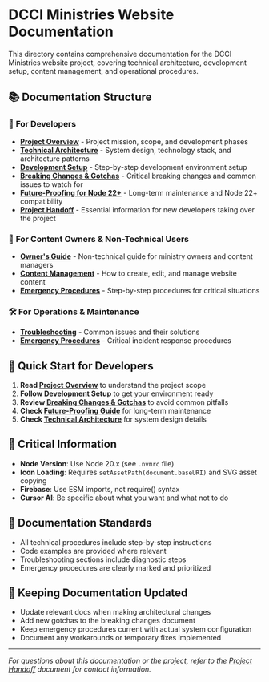 # DCCI Ministries Website Documentation

This directory contains comprehensive documentation for the DCCI Ministries website project, covering technical architecture, development setup, content management, and operational procedures.

## 📚 Documentation Structure

### 🚀 **For Developers**
- **[Project Overview](./project-overview.md)** - Project mission, scope, and development phases
- **[Technical Architecture](./technical-architecture.md)** - System design, technology stack, and architecture patterns
- **[Development Setup](./development-setup.md)** - Step-by-step development environment setup
- **[Breaking Changes & Gotchas](./breaking-changes-gotchas.md)** - Critical breaking changes and common issues to watch for
- **[Future-Proofing for Node 22+](./future-proofing-node22.md)** - Long-term maintenance and Node 22+ compatibility
- **[Project Handoff](./project-handoff.md)** - Essential information for new developers taking over the project

### 👥 **For Content Owners & Non-Technical Users**
- **[Owner's Guide](./owners-guide.md)** - Non-technical guide for ministry owners and content managers
- **[Content Management](./content-management.md)** - How to create, edit, and manage website content
- **[Emergency Procedures](./emergency-procedures.md)** - Step-by-step procedures for critical situations

### 🛠️ **For Operations & Maintenance**
- **[Troubleshooting](./troubleshooting.md)** - Common issues and their solutions
- **[Emergency Procedures](./emergency-procedures.md)** - Critical incident response procedures

## 🎯 **Quick Start for Developers**

1. **Read [Project Overview](./project-overview.md)** to understand the project scope
2. **Follow [Development Setup](./development-setup.md)** to get your environment ready
3. **Review [Breaking Changes & Gotchas](./breaking-changes-gotchas.md)** to avoid common pitfalls
4. **Check [Future-Proofing Guide](./future-proofing-node22.md)** for long-term maintenance
5. **Check [Technical Architecture](./technical-architecture.md)** for system design details

## 🚨 **Critical Information**

- **Node Version**: Use Node 20.x (see `.nvmrc` file)
- **Icon Loading**: Requires `setAssetPath(document.baseURI)` and SVG asset copying
- **Firebase**: Use ESM imports, not require() syntax
- **Cursor AI**: Be specific about what you want and what not to do

## 📖 **Documentation Standards**

- All technical procedures include step-by-step instructions
- Code examples are provided where relevant
- Troubleshooting sections include diagnostic steps
- Emergency procedures are clearly marked and prioritized

## 🔄 **Keeping Documentation Updated**

- Update relevant docs when making architectural changes
- Add new gotchas to the breaking changes document
- Keep emergency procedures current with actual system configuration
- Document any workarounds or temporary fixes implemented

---

*For questions about this documentation or the project, refer to the [Project Handoff](./project-handoff.md) document for contact information.* 
